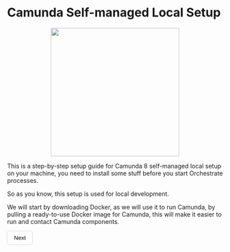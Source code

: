 <style>
    img {
         display: block;
         margin : auto auto;
         width: 300px
    }
    button {
        background-color: transparent;
        padding: 0.5rem 1rem;
        cursor: pointer;
        border: none;
         border-radius: 5px;
        box-shadow: rgba(0, 0, 0, 0.02) 0px 1px 3px 0px, rgba(27, 31, 35, 0.15) 0px 0px 0px 1px;
    }
    button a {
        text-decoration: none;
        color: black;
    }
</style>

# Camunda Self-managed Local Setup

<img src = "https://camunda.com/wp-content/uploads/camunda/blog-images/4-icon.png">

This is a step-by-step setup guide for Camunda 8 self-managed local setup on your machine, you need to install some stuff before you start Orchestrate processes.

So as you know, this setup is used for local development.

We will start by downloading Docker, as we will use it to run Camunda, by pulling a ready-to-use Docker image for Camunda, this will make it easier to run and contact Camunda components.

<button><a href="Docker.md">Next</a></button>
